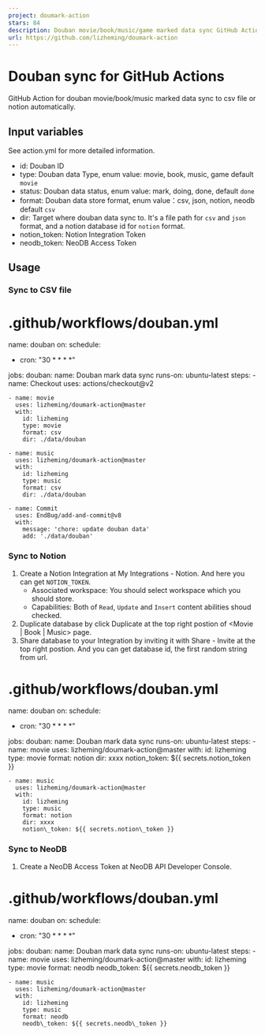 ```yaml
---
project: doumark-action
stars: 84
description: Douban movie/book/music/game marked data sync GitHub Action | 豆瓣观影/阅读/音乐/游戏记录同步
url: https://github.com/lizheming/doumark-action
---
```


Douban sync for GitHub Actions
==============================

GitHub Action for douban movie/book/music marked data sync to csv file or notion automatically.

Input variables
---------------

See action.yml for more detailed information.

-   id: Douban ID
-   type: Douban data Type, enum value: movie, book, music, game default `movie`
-   status: Douban data status, enum value: mark, doing, done, default `done`
-   format: Douban data store format, enum value：csv, json, notion, neodb default `csv`
-   dir: Target where douban data sync to. It's a file path for `csv` and `json` format, and a notion database id for `notion` format.
-   notion\_token: Notion Integration Token
-   neodb\_token: NeoDB Access Token

Usage
-----

### Sync to CSV file

# .github/workflows/douban.yml
name: douban
on: 
  schedule:
  - cron: "30 \* \* \* \*"

jobs:
  douban:
    name: Douban mark data sync
    runs-on: ubuntu-latest
    steps:
    - name: Checkout
      uses: actions/checkout@v2

    - name: movie
      uses: lizheming/doumark-action@master
      with:
        id: lizheming
        type: movie
        format: csv
        dir: ./data/douban

    - name: music
      uses: lizheming/doumark-action@master
      with:
        id: lizheming
        type: music
        format: csv
        dir: ./data/douban
  
    - name: Commit
      uses: EndBug/add-and-commit@v8
      with:
        message: 'chore: update douban data'
        add: './data/douban'

### Sync to Notion

1.  Create a Notion Integration at My Integrations - Notion. And here you can get `NOTION_TOKEN`.
    -   Associated workspace: You should select workspace which you should store.
    -   Capabilities: Both of `Read`, `Update` and `Insert` content abilities shoud checked.
2.  Duplicate database by click Duplicate at the top right postion of <Movie | Book | Music\> page.
3.  Share database to your Integration by inviting it with Share - Invite at the top right postion. And you can get database id, the first random string from url.

# .github/workflows/douban.yml
name: douban
on: 
  schedule:
  - cron: "30 \* \* \* \*"

jobs:
  douban:
    name: Douban mark data sync
    runs-on: ubuntu-latest
    steps:
    - name: movie
      uses: lizheming/doumark-action@master
      with:
        id: lizheming
        type: movie
        format: notion
        dir: xxxx
        notion\_token: ${{ secrets.notion\_token }}
        
    - name: music
      uses: lizheming/doumark-action@master
      with:
        id: lizheming
        type: music
        format: notion
        dir: xxxx
        notion\_token: ${{ secrets.notion\_token }}

### Sync to NeoDB

1.  Create a NeoDB Access Token at NeoDB API Developer Console.

# .github/workflows/douban.yml
name: douban
on: 
  schedule:
  - cron: "30 \* \* \* \*"

jobs:
  douban:
    name: Douban mark data sync
    runs-on: ubuntu-latest
    steps:
    - name: movie
      uses: lizheming/doumark-action@master
      with:
        id: lizheming
        type: movie
        format: neodb
        neodb\_token: ${{ secrets.neodb\_token }}
        
    - name: music
      uses: lizheming/doumark-action@master
      with:
        id: lizheming
        type: music
        format: neodb
        neodb\_token: ${{ secrets.neodb\_token }}
